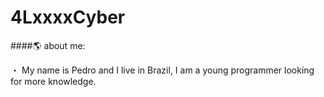 # 4LxxxxCyber

####🌎 about me:

・ My name is Pedro and I live in Brazil, I am a young programmer looking for more knowledge.
